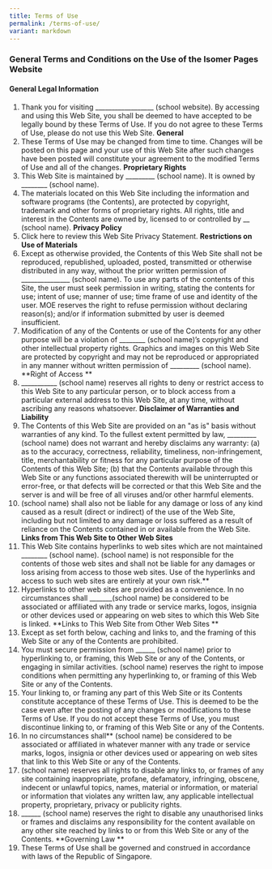 ```yaml
---
title: Terms of Use
permalink: /terms-of-use/
variant: markdown
---
```

### **General Terms and Conditions on the Use of the Isomer Pages Website**

#### **General Legal Information**

1. Thank you for visiting __________________ (school website). By accessing and using this Web Site, you shall be deemed to have accepted to be legally bound by these Terms of Use. If you do not agree to these Terms of Use, please do not use this Web Site. 
**General** 
2. These Terms of Use may be changed from time to time. Changes will be posted on this page and your use of this Web Site after such changes have been posted will constitute your agreement to the modified Terms of Use and all of the changes. 
**Proprietary Rights** 
3. This Web Site is maintained by _________ (school name). It is owned by ________  (school name).
4. The materials located on this Web Site including the information and software programs (the Contents), are protected by copyright, trademark and other forms of proprietary rights. All rights, title and interest in the Contents are owned by, licensed to or controlled by __ (school name). 
**Privacy Policy** 
5. Click here to review this Web Site Privacy Statement. 
**Restrictions on Use of Materials** 
6. Except as otherwise provided, the Contents of this Web Site shall not be reproduced, republished, uploaded, posted, transmitted or otherwise distributed in any way, without the prior written permission of _______________  (school name).  To use any parts of the contents of this Site, the user must seek permission in writing, stating the contents for use; intent of use; manner of use; time frame of use and identity of the user. MOE reserves the right to refuse permission without declaring reason(s); and/or if information submitted by user is deemed insufficient.
7. Modification of any of the Contents or use of the Contents for any other purpose will be a violation of ________  (school name)’s copyright and other intellectual property rights. Graphics and images on this Web Site are protected by copyright and may not be reproduced or appropriated in any manner without written permission of _________ (school name).
**Right of Access **
8. ___________ (school name) reserves all rights to deny or restrict access to this Web Site to any particular person, or to block access from a particular external address to this Web Site, at any time, without ascribing any reasons whatsoever. 
**Disclaimer of Warranties and Liability**
9. The Contents of this Web Site are provided on an "as is" basis without warranties of any kind. To the fullest extent permitted by law, _________ (school name) does not warrant and hereby disclaims any warranty: 
(a) as to the accuracy, correctness, reliability, timeliness, non-infringement, title, merchantability or fitness for any particular purpose of the Contents of this Web Site; 
(b) that the Contents available through this Web Site or any functions associated therewith will be uninterrupted or error-free, or that defects will be corrected or that this Web Site and the server is and will be free of all viruses and/or other harmful elements. 
10.  (school name) shall also not be liable for any damage or loss of any kind caused as a result (direct or indirect) of the use of the Web Site, including but not limited to any damage or loss suffered as a result of reliance on the Contents contained in or available from the Web Site. 
**Links from This Web Site to Other Web Sites** 
11. This Web Site contains hyperlinks to web sites which are not maintained ________ (school name).  (school name) is not responsible for the contents of those web sites and shall not be liable for any damages or loss arising from access to those web sites. Use of the hyperlinks and access to such web sites are entirely at your own risk.** 
12. Hyperlinks to other web sites are provided as a convenience. In no circumstances shall _______(school name) be considered to be associated or affiliated with any trade or service marks, logos, insignia or other devices used or appearing on web sites to which this Web Site is linked.
**Links to This Web Site from Other Web Sites **
13. Except as set forth below, caching and links to, and the framing of this Web Site or any of the Contents are prohibited. 
14. You must secure permission from ______ (school name) prior to hyperlinking to, or framing, this Web Site or any of the Contents, or engaging in similar activities.  (school name) reserves the right to impose conditions when permitting any hyperlinking to, or framing of this Web Site or any of the Contents. 
15. Your linking to, or framing any part of this Web Site or its Contents constitute acceptance of these Terms of Use. This is deemed to be the case even after the posting of any changes or modifications to these Terms of Use. If you do not accept these Terms of Use, you must discontinue linking to, or framing of this Web Site or any of the Contents. 
16. In no circumstances shall**  (school name) be considered to be associated or affiliated in whatever manner with any trade or service marks, logos, insignia or other devices used or appearing on web sites that link to this Web Site or any of the Contents. 
17.  (school name) reserves all rights to disable any links to, or frames of any site containing inappropriate, profane, defamatory, infringing, obscene, indecent or unlawful topics, names, material or information, or material or information that violates any written law, any applicable intellectual property, proprietary, privacy or publicity rights. 
18. ______ (school name) reserves the right to disable any unauthorised links or frames and disclaims any responsibility for the content available on any other site reached by links to or from this Web Site or any of the Contents. 
**Governing Law **
19. These Terms of Use shall be governed and construed in accordance with laws of the Republic of Singapore.